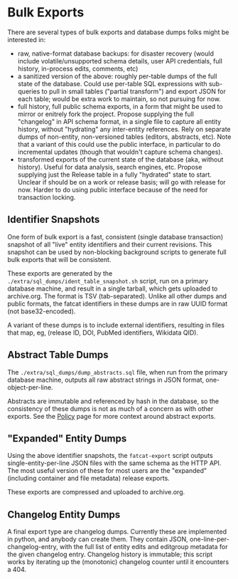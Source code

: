 # Bulk Exports

There are several types of bulk exports and database dumps folks might be
interested in:

- raw, native-format database backups: for disaster recovery (would include
  volatile/unsupported schema details, user API credentials, full history,
  in-process edits, comments, etc)
- a sanitized version of the above: roughly per-table dumps of the full state
  of the database. Could use per-table SQL expressions with sub-queries to pull
  in small tables ("partial transform") and export JSON for each table; would
  be extra work to maintain, so not pursuing for now.
- full history, full public schema exports, in a form that might be used to
  mirror or enitrely fork the project. Propose supplying the full "changelog"
  in API schema format, in a single file to capture all entity history, without
  "hydrating" any inter-entity references. Rely on separate dumps of
  non-entity, non-versioned tables (editors, abstracts, etc). Note that a
  variant of this could use the public interface, in particular to do
  incremental updates (though that wouldn't capture schema changes).
- transformed exports of the current state of the database (aka, without
  history). Useful for data analysis, search engines, etc. Propose supplying
  just the Release table in a fully "hydrated" state to start. Unclear if
  should be on a work or release basis; will go with release for now. Harder to
  do using public interface because of the need for transaction locking.

## Identifier Snapshots

One form of bulk export is a fast, consistent (single database transaction)
snapshot of all "live" entity identifiers and their current revisions. This
snapshot can be used by non-blocking background scripts to generate full bulk
exports that will be consistent.

These exports are generated by the `./extra/sql_dumps/ident_table_snapshot.sh`
script, run on a primary database machine, and result in a single tarball,
which gets uploaded to archive.org. The format is TSV (tab-separated). Unlike
all other dumps and public formats, the fatcat identifiers in these dumps are
in raw UUID format (not base32-encoded).

A variant of these dumps is to include external identifiers, resulting in files
that map, eg, (release ID, DOI, PubMed identifiers, Wikidata QID).

## Abstract Table Dumps

The `./extra/sql_dumps/dump_abstracts.sql` file, when run from the primary
database machine, outputs all raw abstract strings in JSON format,
one-object-per-line.

Abstracts are immutable and referenced by hash in the database, so the
consistency of these dumps is not as much of a concern as with other exports.
See the [Policy](./policy.md) page for more context around abstract exports.

## "Expanded" Entity Dumps

Using the above identifier snapshots, the `fatcat-export` script outputs
single-entity-per-line JSON files with the same schema as the HTTP API. The
most useful version of these for most users are the "expanded" (including
container and file metadata) release exports.

These exports are compressed and uploaded to archive.org.

## Changelog Entity Dumps

A final export type are changelog dumps. Currently these are implemented in
python, and anybody can create them. They contain JSON,
one-line-per-changelog-entry, with the full list of entity edits and editgroup
metadata for the given changelog entry. Changelog history is immutable; this
script works by iterating up the (monotonic) changelog counter until it
encounters a 404.

